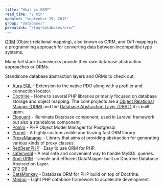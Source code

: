 ```yaml
---
title: "What is ORM?"
read_time: "2 min"
updated: "september 25, 2015"
group: "databases"
permalink: "/faq/databases/orm/"
---
```


[ORM](https://en.wikipedia.org/wiki/Object-relational_mapping) (Object-relational mapping), also known as O/RM, and O/R mapping is a programming approach for converting data between incompatible type systems.

Many full stack frameworks provide their own database abstraction approaches or ORMs.

Standalone database abstraction layers and ORMs to check out:

* [Aura SQL](https://github.com/auraphp/Aura.Sql) - Extension to the native PDO along with a profiler and connection locator.
* [Doctrine](http://www.doctrine-project.org/) - Home to several PHP libraries primarily focused on database storage and object mapping. The core projects are a [Object Relational Mapper (ORM)](http://www.doctrine-project.org/projects/orm.html) and the [Database Abstraction Layer (DBAL)](http://www.doctrine-project.org/projects/dbal.html) it is built upon.
* [Eloquent](https://github.com/illuminate/database) - Illuminate Database component, used in Laravel framework but also a standalone component.
* [Pomm](https://github.com/chanmix51/Pomm) - PHP Object Model Manager for Postgresql.
* [Propel](http://propelorm.org/) - A highly customizeable and blazing fast ORM library.
* [ProxyManager](https://github.com/Ocramius/ProxyManager) - Library that aims at providing abstraction for generating various kinds of proxy classes.
* [RedBeanPHP](http://redbeanphp.com/) - Easy to use ORM for PHP.
* [safemysql](https://github.com/colshrapnel/safemysql) - A real safe and convenient way to handle MySQL queries.
* [Spot ORM](http://phpdatamapper.com/) - simple and efficient DataMapper built on Doctrine Database Abstraction Layer.
* [ZF2 DB](http://packages.zendframework.com/docs/latest/manual/en/index.html#zend-db)
* [DataMonkey](https://github.com/devsdmf/datamonkey) - Database ORM for PHP build on top of Doctrine.
* [Medoo](http://medoo.in/) - Light PHP database framework to accelerate development.